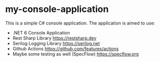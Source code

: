 # my-console-application
This is a simple C# console application. The application is aimed to use:

* .NET 6 Console Application
* Rest Sharp Library https://restsharp.dev
* Serilog Logging Library https://serilog.net
* Github Actions https://github.com/features/actions
* Maybe some testing as well (SpecFlow) https://specflow.org






